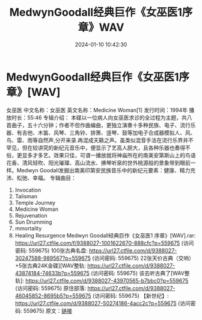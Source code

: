 ﻿---
title: MedwynGoodall经典巨作《女巫医1序章》WAV
date: 2024-01-10 10:42:30
categories: 古典音乐、新世纪、纯音雅乐
tags: 纯音雅乐
---
# MedwynGoodall经典巨作《女巫医1序章》[WAV]

女巫医
中文名称：女巫医
英文名称：Medicine Woman[1]
发行时间：1994年
播放时长：55:46
专辑介绍：
本碟以一位病人向女巫医求诊的全过程为主题，共八首曲子，五十六分钟；作者不但作曲编曲，更独立演奏十多种民族、电子、流行乐器、有吉他、木笛、风琴、三角铃、排箫、竖琴、鼓等加电子合成器模拟人、风、鸟、雷、雨等自然声,分开来录.再混成天籁之声。虽类似混音手法在流行乐界并不罕见，但在较讲究的新纪元音乐中，便显示了艺高人胆大，且各种乐器也奏得不俗，更显多才多艺。效果只佳，可谓一播放就将神庙所在的南美安第斯山上的鸟语花香、清风轻吹、阳光璀璨、高山流水、拂琴听泉的世外桃源般的景象带到眼前一样。Medwyn
Goodall发掘出南美印第安民族音乐中的新纪元要素：健康、精力充沛、松弛、幸福。
专辑曲目：
01. Invocation
02. Talisman
03. Temple Journey
04. Medicine Woman
05. Rejuvenation
06. Sun Drumming
07. mmortality
08. Healing Resurgence
Medwyn Goodall经典巨作《女巫医1 序章》[WAV].rar: https://url27.ctfile.com/f/9388027-1001622670-888cfc?p=559675
(访问密码: 559675)
100张古典名盘: https://url27.ctfile.com/d/9388027-30247588-989567?p=559675
(访问密码: 559675)
22张天价古典（交响）+5张古典24K金碟][WAV整轨: https://url27.ctfile.com/d/9388027-43874184-74633b?p=559675
(访问密码: 559675)
该去听古典了[WAV整轨]: https://url27.ctfile.com/d/9388027-43970565-b7bbc0?p=559675
(访问密码: 559675)
原住部落: https://url27.ctfile.com/d/9388027-46045852-8695b5?p=559675
(访问密码: 559675)
【新世纪】: https://url27.ctfile.com/d/9388027-50274186-4acc2c?p=559675
(访问密码: 559675)
原文：[链接](https://blog.sina.com.cn/s/blog_1647c7e760103145r.html)